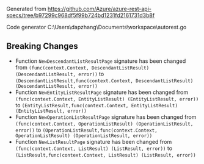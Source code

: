 
Generated from https://github.com/Azure/azure-rest-api-specs/tree/b97299c968df5f99b724bd1231fd2161731d3b8f

Code generator C:\Users\dapzhang\Documents\workspace\autorest.go

## Breaking Changes

- Function `NewDescendantListResultPage` signature has been changed from `(func(context.Context, DescendantListResult) (DescendantListResult, error))` to `(DescendantListResult,func(context.Context, DescendantListResult) (DescendantListResult, error))`
- Function `NewEntityListResultPage` signature has been changed from `(func(context.Context, EntityListResult) (EntityListResult, error))` to `(EntityListResult,func(context.Context, EntityListResult) (EntityListResult, error))`
- Function `NewOperationListResultPage` signature has been changed from `(func(context.Context, OperationListResult) (OperationListResult, error))` to `(OperationListResult,func(context.Context, OperationListResult) (OperationListResult, error))`
- Function `NewListResultPage` signature has been changed from `(func(context.Context, ListResult) (ListResult, error))` to `(ListResult,func(context.Context, ListResult) (ListResult, error))`

